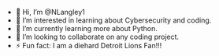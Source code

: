- 👋 Hi, I’m @NLangley1
- 👀 I’m interested in learning about Cybersecurity and coding.
- 🌱 I’m currently learning more about Python.
- 💞️ I’m looking to collaborate on any coding project. 
- ⚡ Fun fact: I am a diehard Detroit Lions Fan!!!
